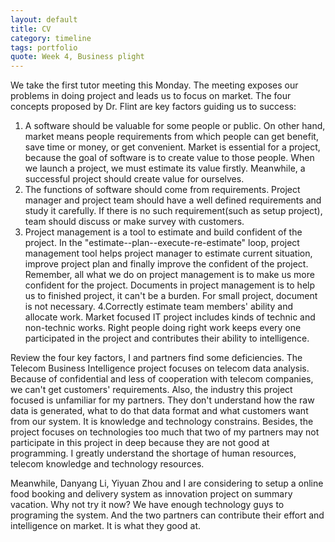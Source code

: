 ```yaml
---
layout: default
title: CV
category: timeline
tags: portfolio
quote: Week 4, Business plight
---
```


We take the first tutor meeting this Monday. The meeting exposes our problems in doing project and leads us to focus on market. The four concepts proposed by Dr. Flint are key factors guiding us to success:

1. A software should be valuable for some people or public. On other hand, market means people requirements from which people can get benefit, save time or money, or get convenient. Market is essential for a project, because the goal of software is to create value to those people. When we launch a project, we must estimate its value firstly. Meanwhile, a successful project should create value for ourselves.
2. The functions of software should come from requirements. Project manager and project team should have a well defined requirements and study it carefully. If there is no such requirement(such as setup project), team should discuss or make survey with customers.
3. Project management is a tool to estimate and build confident of the project. In the "estimate--plan--execute-re-estimate" loop, project management tool helps project manager to estimate current situation, improve project plan and finally improve the confident of the project. Remember, all what we do on project management is to make us more confident for the project. Documents in project management is to help us to finished project, it can't be a burden. For small project, document is not necessary.
4.Correctly estimate team members' ability and allocate work. Market focused IT project includes kinds of technic and non-technic works. Right people doing right work keeps every one participated in the project and contributes their ability to intelligence.

Review the four key factors, I and partners find some deficiencies. The Telecom Business Intelligence project focuses on telecom data analysis. Because of confidential and less of cooperation with telecom companies, we can't get customers' requirements. Also, the industry this project focused is unfamiliar for my partners. They don't understand how the raw data is generated, what to do that data format and what customers want from our system. It is knowledge and technology constrains. Besides, the project focuses on technologies too much that two of my partners may not participate in this project in deep because they are not good at programming. I greatly understand the shortage of human resources, telecom knowledge and technology resources.

Meanwhile, Danyang Li, Yiyuan Zhou and I are considering to setup a online food booking and delivery system as innovation project on summary vacation. Why not try it now? We have enough technology guys to programing the system. And the two partners can contribute their effort and intelligence on market. It is what they good at.
